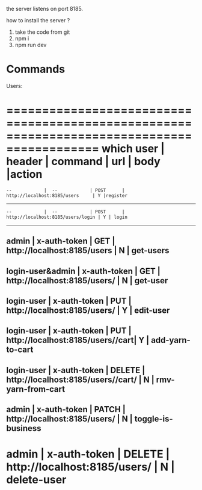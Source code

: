 
the server listens on port 8185.

how to install the server ?
1. take the code from git
2. npm i
3. npm run dev

Commands
=========

Users:

===========================================================================================
which user        | header         |  command  | url                             |  body  |action
============================================================================================
    --            |  --            | POST      | http://localhost:8185/users     | Y |register
--------------------------------------------------------------------------------------------
    --            |  --            | POST      | http://localhost:8185/users/login | Y | login
--------------------------------------------------------------------------------------------
   admin          | x-auth-token   | GET       | http://localhost:8185/users       | N | get-users
--------------------------------------------------------------------------------------------
login-user&admin  | x-auth-token   | GET       | http://localhost:8185/users/<user-id> | N | get-user
--------------------------------------------------------------------------------------------
 login-user       | x-auth-token   | PUT       | http://localhost:8185/users/<user-id> | Y | edit-user
--------------------------------------------------------------------------------------------
 login-user       | x-auth-token   | PUT       | http://localhost:8185/users/<user-id>/cart| Y | add-yarn-to-cart
 -------------------------------------------------------------------------------------------
 login-user       | x-auth-token   | DELETE    | http://localhost:8185/users/<user-id>/cart/<yarn-id> | N | rmv-yarn-from-cart
 -------------------------------------------------------------------------------------------
 admin            | x-auth-token   | PATCH     | http://localhost:8185/users/<user-id> | N | toggle-is-business
 -------------------------------------------------------------------------------------------
 admin            | x-auth-token   | DELETE    | http://localhost:8185/users/<user-id> | N | delete-user
 ============================================================================================